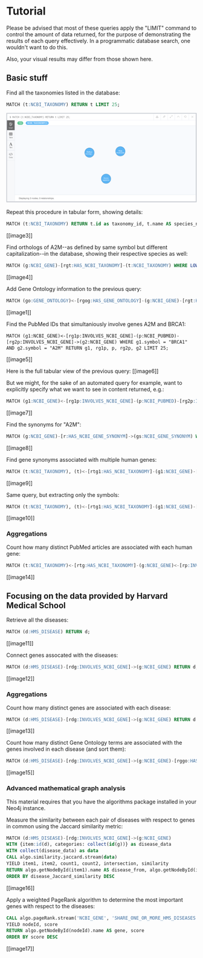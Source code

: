 # Tutorial

Please be advised that most of these queries apply the "LIMIT" command to control the amount of data returned, for the purpose of demonstrating the results of each query effectively. In a programmatic database search, one wouldn't want to do this.

Also, your visual results may differ from those shown here.

## Basic stuff

Find all the taxonomies listed in the database:
```sql
MATCH (t:NCBI_TAXONOMY) RETURN t LIMIT 25;
```

![Tutorial Image 002](images/tutorial_image_002.png)

Repeat this procedure in tabular form, showing details:
```sql
MATCH (t:NCBI_TAXONOMY) RETURN t.id as taxonomy_id, t.name AS species_name LIMIT 25;
```
[[image3]]

Find orthologs of A2M--as defined by same symbol but different capitalization--in the database, showing their respective species as well:
```sql
MATCH (g:NCBI_GENE)-[rgt:HAS_NCBI_TAXONOMY]-(t:NCBI_TAXONOMY) WHERE LOWER(g.symbol) = "a2m" RETURN g, rgt, t LIMIT 25;
```
[[image4]]

Add Gene Ontology information to the previous query:
```sql
MATCH (go:GENE_ONTOLOGY)<-[rgog:HAS_GENE_ONTOLOGY]-(g:NCBI_GENE)-[rgt:HAS_NCBI_TAXONOMY]-(t:NCBI_TAXONOMY) WHERE LOWER(g.symbol) = "a2m" RETURN go, rgog, g, rgt, t LIMIT 50;
```
[[image1]]

Find the PubMed IDs that simultaniously involve genes A2M and BRCA1:
```
MATCH (g1:NCBI_GENE)<-[rg1p:INVOLVES_NCBI_GENE]-(p:NCBI_PUBMED)-[rg2p:INVOLVES_NCBI_GENE]->(g2:NCBI_GENE) WHERE g1.symbol = "BRCA1" AND g2.symbol = "A2M" RETURN g1, rg1p, p, rg2p, g2 LIMIT 25;
```
[[image5]]

Here is the full tabular view of the previous query:
[[image6]]

But we might, for the sake of an automated query for example, want to explicitly specify what we want to see in content returned, e.g.:
```sql
MATCH (g1:NCBI_GENE)<-[rg1p:INVOLVES_NCBI_GENE]-(p:NCBI_PUBMED)-[rg2p:INVOLVES_NCBI_GENE]->(g2:NCBI_GENE) WHERE g1.symbol = "BRCA1" AND g2.symbol = "A2M" RETURN g1.id AS gene_1_NCBI_ID, g1.symbol AS gene_1_symbol, g2.id AS gene_2_NCBI_ID, g2.symbol AS gene_2_symbol, p.id AS pubmed_ID;
```
[[image7]]

Find the synonyms for "A2M":
```sql
MATCH (g:NCBI_GENE)-[r:HAS_NCBI_GENE_SYNONYM]->(gs:NCBI_GENE_SYNONYM) WHERE g.symbol = "A2M" RETURN g, r, gs;
```
[[image8]]

Find gene synonyms associated with multiple human genes:
```sql
MATCH (t:NCBI_TAXONOMY), (t)<-[rtg1:HAS_NCBI_TAXONOMY]-(g1:NCBI_GENE)-[rg1gs:HAS_NCBI_GENE_SYNONYM]->(gs:NCBI_GENE_SYNONYM)<-[rg2gs:HAS_NCBI_GENE_SYNONYM]-(g2:NCBI_GENE)-[rtg2:HAS_NCBI_TAXONOMY]->(t) WHERE t.id = 9606 AND g1.id <> g2.id RETURN g1, rg1gs, gs, rg2gs, g2 LIMIT 25;
```
[[image9]]

Same query, but extracting only the symbols:
```sql
MATCH (t:NCBI_TAXONOMY), (t)<-[rtg1:HAS_NCBI_TAXONOMY]-(g1:NCBI_GENE)-[rg1gs:HAS_NCBI_GENE_SYNONYM]->(gs:NCBI_GENE_SYNONYM)<-[rg2gs:HAS_NCBI_GENE_SYNONYM]-(g2:NCBI_GENE)-[rtg2:HAS_NCBI_TAXONOMY]->(t) WHERE t.id = 9606 AND g1.id <> g2.id RETURN gs.symbol AS SYNONYM, g1.symbol AS gene_1_symbol, g2.symbol AS gene_2_symbol LIMIT 25;
```
[[image10]]

### Aggregations

Count how many distinct PubMed articles are associated with each human gene:
```sql
MATCH (t:NCBI_TAXONOMY)<-[rtg:HAS_NCBI_TAXONOMY]-(g:NCBI_GENE)<-[rp:INVOLVES_NCBI_GENE]-(p:NCBI_PUBMED) WHERE t.id = 9606 RETURN g.symbol AS gene, COUNT(p) AS pubmed_count;
```
[[image14]]

## Focusing on the data provided by Harvard Medical School

Retrieve all the diseases:
```sql
MATCH (d:HMS_DISEASE) RETURN d;
```
[[image11]]

Connect genes assocated with the diseases:
```sql
MATCH (d:HMS_DISEASE)-[rdg:INVOLVES_NCBI_GENE]->(g:NCBI_GENE) RETURN d, rdg, g LIMIT 25;
```
[[image12]]

### Aggregations

Count how many distinct genes are associated with each disease:
```sql
MATCH (d:HMS_DISEASE)-[rdg:INVOLVES_NCBI_GENE]->(g:NCBI_GENE) RETURN d.name AS disease, COUNT(g) AS genes_per_disease;
```
[[image13]]

Count how many distinct Gene Ontology terms are associated with the genes involved in each disease (and sort them):
```sql
MATCH (d:HMS_DISEASE)-[rdg:INVOLVES_NCBI_GENE]->(g:NCBI_GENE)-[rggo:HAS_GENE_ONTOLOGY]->(go:GENE_ONTOLOGY) RETURN d.name AS disease, COUNT(go) AS number_of_gene_ontology_terms ORDER BY number_of_gene_ontology_terms DESC;
```

[[image15]]

### Advanced mathematical graph analysis

This material requires that you have the algorithms package installed in your Neo4j instance.

Measure the similarity between each pair of diseases with respect to genes in common using the Jaccard similarity metric:
```sql
MATCH (d:HMS_DISEASE)-[rdg:INVOLVES_NCBI_GENE]->(g:NCBI_GENE)
WITH {item:id(d), categories: collect(id(g))} as disease_data
WITH collect(disease_data) as data
CALL algo.similarity.jaccard.stream(data)
YIELD item1, item2, count1, count2, intersection, similarity
RETURN algo.getNodeById(item1).name AS disease_from, algo.getNodeById(item2).name AS disease_to, intersection, similarity AS disease_Jaccard_similarity
ORDER BY disease_Jaccard_similarity DESC
```
[[image16]]

Apply a weighted PageRank algorithm to determine the most important genes with respect to the diseases:
```sql
CALL algo.pageRank.stream('NCBI_GENE', 'SHARE_ONE_OR_MORE_HMS_DISEASES', {iterations:20, dampingFactor:0.85, weightProperty: "disease_count"})
YIELD nodeId, score
RETURN algo.getNodeById(nodeId).name AS gene, score
ORDER BY score DESC
```
[[image17]]
